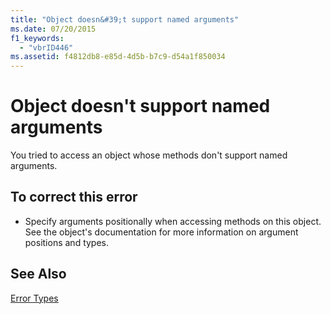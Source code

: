 ```yaml
---
title: "Object doesn&#39;t support named arguments"
ms.date: 07/20/2015
f1_keywords: 
  - "vbrID446"
ms.assetid: f4812db8-e85d-4d5b-b7c9-d54a1f850034
---
```

# Object doesn&#39;t support named arguments
You tried to access an object whose methods don't support named arguments.  
  
## To correct this error  
  
- Specify arguments positionally when accessing methods on this object. See the object's documentation for more information on argument positions and types.  
  
## See Also  
 [Error Types](../../visual-basic/programming-guide/language-features/error-types.md)
